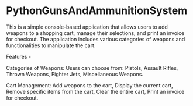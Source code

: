 # PythonGunsAndAmmunitionSystem
This is a simple console-based application that allows users to add weapons to a shopping cart, manage their selections, and print an invoice for checkout. The application includes various categories of weapons and functionalities to manipulate the cart.

Features - 

Categories of Weapons: Users can choose from:
Pistols,
Assault Rifles,
Thrown Weapons,
Fighter Jets,
Miscellaneous Weapons.

Cart Management:
Add weapons to the cart,
Display the current cart,
Remove specific items from the cart,
Clear the entire cart,
Print an invoice for checkout.
